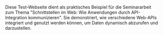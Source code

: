 Diese Test-Webseite dient als praktisches Beispiel für die Seminararbeit zum Thema "Schnittstellen im Web: Wie Anwendungen durch API-Integration kommunizieren". 
Sie demonstriert, wie verschiedene Web-APIs integriert und genutzt werden können, um Daten dynamisch abzurufen und darzustellen.
